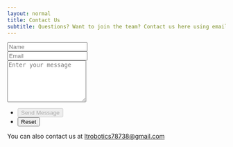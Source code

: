 ```yaml
---
layout: normal
title: Contact Us
subtitle: Questions? Want to join the team? Contact us here using email! *The form is disabled because spammers
---
```

<section id="content">
  <section>
    <form method="post" action="">
      <div class="row gtr-uniform gtr-50">
        <div class="col-6 col-12-xsmall">
          <input type="text" name="name" id="name" value="" placeholder="Name" />
        </div>
        <div class="col-6 col-12-xsmall">
          <input type="email" name="email" id="email" value="" placeholder="Email" />
        </div>
        <div class="col-12">
          <textarea name="message" id="message" placeholder="Enter your message" rows="6"></textarea>
          <input type="hidden" name="hp" id="hp" value="" placeholder="Haha gotem" />
        </div>
        <div class="col-12">
          <ul class="actions">
            <li><input type="submit" value="Send Message" class="primary" disabled></li>
            <li><input type="reset" value="Reset" /></li>
          </ul>
        </div>
      </div>
    </form>
    <p> You can also contact us at <a href="mailto:ltrobotics78738@gmail.com">ltrobotics78738@gmail.com</a></p>
  </section>
</section>
